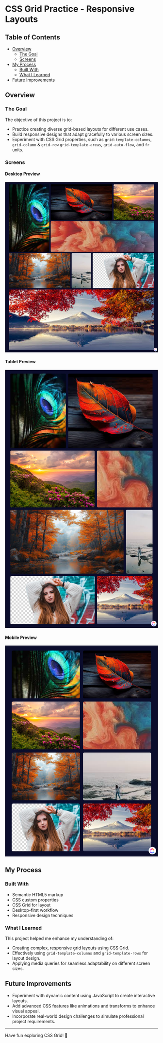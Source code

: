 # CSS Grid Practice - Responsive Layouts

## Table of Contents

- [Overview](#overview)
  - [The Goal](#the-goal)
  - [Screens](#screens)
- [My Process](#my-process)
  - [Built With](#built-with)
  - [What I Learned](#what-i-learned)
- [Future Improvements](#future-improvements)

## Overview

### The Goal

The objective of this project is to:

- Practice creating diverse grid-based layouts for different use cases.
- Build responsive designs that adapt gracefully to various screen sizes.
- Experiment with CSS Grid properties, such as `grid-template-columns`, `grid-column` & `grid-row` `grid-template-areas`, `grid-auto-flow`, and `fr` units.

### Screens

#### Desktop Preview
![Desktop Preview](./assets/images/desktop-preview.png)

#### Tablet Preview
![Tablet Preview](./assets/images/tablet-preview.png)

#### Mobile Preview
![Mobile Preview](./assets/images/mobile-preview.png)

## My Process

### Built With

- Semantic HTML5 markup
- CSS custom properties
- CSS Grid for layout
- Desktop-first workflow
- Responsive design techniques

### What I Learned

This project helped me enhance my understanding of:

- Creating complex, responsive grid layouts using CSS Grid.
- Effectively using `grid-template-columns` and `grid-template-rows` for layout design.
- Applying media queries for seamless adaptability on different screen sizes.

## Future Improvements

- Experiment with dynamic content using JavaScript to create interactive layouts.
- Add advanced CSS features like animations and transforms to enhance visual appeal.
- Incorporate real-world design challenges to simulate professional project requirements.

---

Have fun exploring CSS Grid! 🚀
